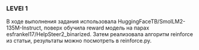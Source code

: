 ### LEVEl 1
В ходе выполнения задания использовала HuggingFaceTB/SmolLM2-135M-Instruct, поверх обучила reward модель на парах esfrankel17/HelpSteer2_binarized. Затем реализовала алгоритм reinforce из статьи, результаты можно посмотреть в reinforce.py. 
